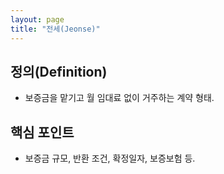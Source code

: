 ```yaml
---
layout: page
title: "전세(Jeonse)"
---
```


<link rel="stylesheet" href="/assets/style.css">

## 정의(Definition)
- 보증금을 맡기고 월 임대료 없이 거주하는 계약 형태.

## 핵심 포인트
- 보증금 규모, 반환 조건, 확정일자, 보증보험 등.
